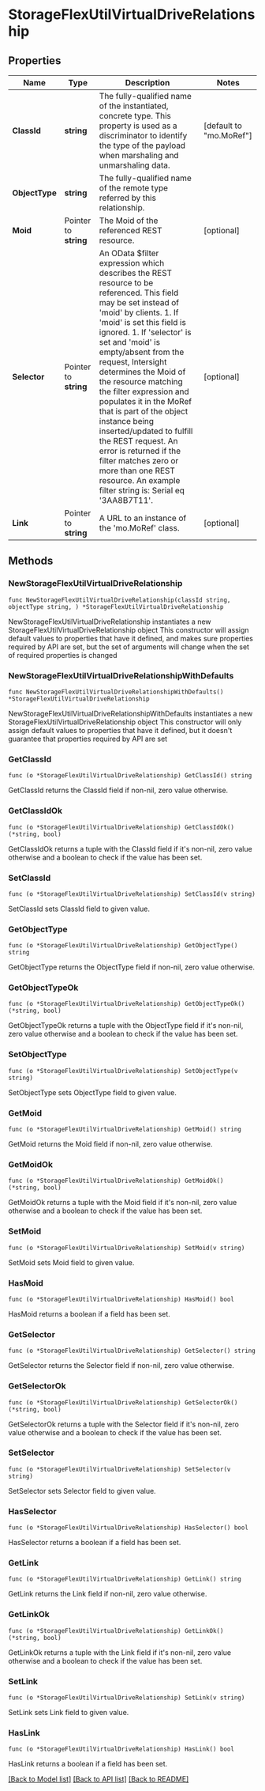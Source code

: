 # StorageFlexUtilVirtualDriveRelationship

## Properties

Name | Type | Description | Notes
------------ | ------------- | ------------- | -------------
**ClassId** | **string** | The fully-qualified name of the instantiated, concrete type. This property is used as a discriminator to identify the type of the payload when marshaling and unmarshaling data. | [default to "mo.MoRef"]
**ObjectType** | **string** | The fully-qualified name of the remote type referred by this relationship. | 
**Moid** | Pointer to **string** | The Moid of the referenced REST resource. | [optional] 
**Selector** | Pointer to **string** | An OData $filter expression which describes the REST resource to be referenced. This field may be set instead of &#39;moid&#39; by clients. 1. If &#39;moid&#39; is set this field is ignored. 1. If &#39;selector&#39; is set and &#39;moid&#39; is empty/absent from the request, Intersight determines the Moid of the resource matching the filter expression and populates it in the MoRef that is part of the object instance being inserted/updated to fulfill the REST request. An error is returned if the filter matches zero or more than one REST resource. An example filter string is: Serial eq &#39;3AA8B7T11&#39;. | [optional] 
**Link** | Pointer to **string** | A URL to an instance of the &#39;mo.MoRef&#39; class. | [optional] 

## Methods

### NewStorageFlexUtilVirtualDriveRelationship

`func NewStorageFlexUtilVirtualDriveRelationship(classId string, objectType string, ) *StorageFlexUtilVirtualDriveRelationship`

NewStorageFlexUtilVirtualDriveRelationship instantiates a new StorageFlexUtilVirtualDriveRelationship object
This constructor will assign default values to properties that have it defined,
and makes sure properties required by API are set, but the set of arguments
will change when the set of required properties is changed

### NewStorageFlexUtilVirtualDriveRelationshipWithDefaults

`func NewStorageFlexUtilVirtualDriveRelationshipWithDefaults() *StorageFlexUtilVirtualDriveRelationship`

NewStorageFlexUtilVirtualDriveRelationshipWithDefaults instantiates a new StorageFlexUtilVirtualDriveRelationship object
This constructor will only assign default values to properties that have it defined,
but it doesn't guarantee that properties required by API are set

### GetClassId

`func (o *StorageFlexUtilVirtualDriveRelationship) GetClassId() string`

GetClassId returns the ClassId field if non-nil, zero value otherwise.

### GetClassIdOk

`func (o *StorageFlexUtilVirtualDriveRelationship) GetClassIdOk() (*string, bool)`

GetClassIdOk returns a tuple with the ClassId field if it's non-nil, zero value otherwise
and a boolean to check if the value has been set.

### SetClassId

`func (o *StorageFlexUtilVirtualDriveRelationship) SetClassId(v string)`

SetClassId sets ClassId field to given value.


### GetObjectType

`func (o *StorageFlexUtilVirtualDriveRelationship) GetObjectType() string`

GetObjectType returns the ObjectType field if non-nil, zero value otherwise.

### GetObjectTypeOk

`func (o *StorageFlexUtilVirtualDriveRelationship) GetObjectTypeOk() (*string, bool)`

GetObjectTypeOk returns a tuple with the ObjectType field if it's non-nil, zero value otherwise
and a boolean to check if the value has been set.

### SetObjectType

`func (o *StorageFlexUtilVirtualDriveRelationship) SetObjectType(v string)`

SetObjectType sets ObjectType field to given value.


### GetMoid

`func (o *StorageFlexUtilVirtualDriveRelationship) GetMoid() string`

GetMoid returns the Moid field if non-nil, zero value otherwise.

### GetMoidOk

`func (o *StorageFlexUtilVirtualDriveRelationship) GetMoidOk() (*string, bool)`

GetMoidOk returns a tuple with the Moid field if it's non-nil, zero value otherwise
and a boolean to check if the value has been set.

### SetMoid

`func (o *StorageFlexUtilVirtualDriveRelationship) SetMoid(v string)`

SetMoid sets Moid field to given value.

### HasMoid

`func (o *StorageFlexUtilVirtualDriveRelationship) HasMoid() bool`

HasMoid returns a boolean if a field has been set.

### GetSelector

`func (o *StorageFlexUtilVirtualDriveRelationship) GetSelector() string`

GetSelector returns the Selector field if non-nil, zero value otherwise.

### GetSelectorOk

`func (o *StorageFlexUtilVirtualDriveRelationship) GetSelectorOk() (*string, bool)`

GetSelectorOk returns a tuple with the Selector field if it's non-nil, zero value otherwise
and a boolean to check if the value has been set.

### SetSelector

`func (o *StorageFlexUtilVirtualDriveRelationship) SetSelector(v string)`

SetSelector sets Selector field to given value.

### HasSelector

`func (o *StorageFlexUtilVirtualDriveRelationship) HasSelector() bool`

HasSelector returns a boolean if a field has been set.

### GetLink

`func (o *StorageFlexUtilVirtualDriveRelationship) GetLink() string`

GetLink returns the Link field if non-nil, zero value otherwise.

### GetLinkOk

`func (o *StorageFlexUtilVirtualDriveRelationship) GetLinkOk() (*string, bool)`

GetLinkOk returns a tuple with the Link field if it's non-nil, zero value otherwise
and a boolean to check if the value has been set.

### SetLink

`func (o *StorageFlexUtilVirtualDriveRelationship) SetLink(v string)`

SetLink sets Link field to given value.

### HasLink

`func (o *StorageFlexUtilVirtualDriveRelationship) HasLink() bool`

HasLink returns a boolean if a field has been set.


[[Back to Model list]](../README.md#documentation-for-models) [[Back to API list]](../README.md#documentation-for-api-endpoints) [[Back to README]](../README.md)


